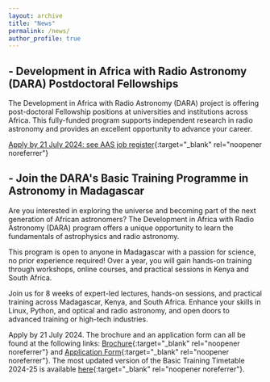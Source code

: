 ```yaml
---
layout: archive
title: "News"
permalink: /news/
author_profile: true
---
```


## - Development in Africa with Radio Astronomy (DARA) Postdoctoral Fellowships

The Development in Africa with Radio Astronomy (DARA) project is offering post-doctoral Fellowship positions at universities and institutions across Africa. This fully-funded program supports independent research in radio astronomy and provides an excellent opportunity to advance your career.

 [Apply by 21 July  2024: see AAS job register](https://aas.org/jobregister/ad/e3809a88){:target="_blank" rel="noopener noreferrer"}



## - Join the DARA's Basic Training Programme in Astronomy in Madagascar

Are you interested in exploring the universe and becoming part of the next generation of African astronomers? The Development in Africa with Radio Astronomy (DARA) program offers a unique opportunity to learn the fundamentals of astrophysics and radio astronomy.

This program is open to anyone in Madagascar with a passion for science, no prior experience required! Over a year, you will gain hands-on training through workshops, online courses, and practical sessions in Kenya and South Africa.

Join us for 8 weeks of expert-led lectures, hands-on sessions, and practical training across Madagascar, Kenya, and South Africa. Enhance your skills in Linux, Python, and optical and radio astronomy, and open doors to advanced training or high-tech industries.

Apply by 21 July 2024. The brochure and an application form can all be found at the following links:
[Brochure](https://drive.google.com/file/d/1PsRvuaVW_t6zMWkn6n9YqCjl3JfOlPhl/view?usp=sharing){:target="_blank" rel="noopener noreferrer"} and
[Application Form](https://drive.google.com/file/d/1KlBduQvA2sbeR2N0hHa-Zf0GstkOZqov/view?usp=sharing){:target="_blank" rel="noopener noreferrer"}. The most updated version of the Basic Training Timetable 2024-25 is available [here](https://drive.google.com/file/d/13xSbcWL0oGdo9o_Ww4Mc5BrrX3e1onfo/view?usp=sharing){:target="_blank" rel="noopener noreferrer"}.

